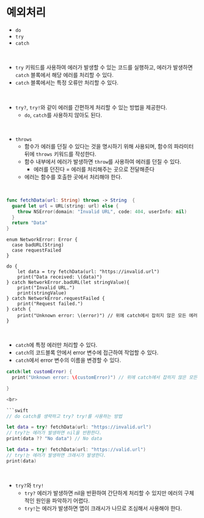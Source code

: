 # 예외처리
- `do`
- `try`
- `catch`

<br>

- `try` 키워드를 사용하여 에러가 발생할 수 있는 코드를 실행하고, 에러가 발생하면 `catch` 블록에서 해당 에러를 처리할 수 있다.
- `catch` 블록에서는 특정 오류만 처리할 수 있다.

<br>

- `try?`, `try!`와 같이 에러를 간편하게 처리할 수 있는 방법을 제공한다.
  - `do`, `catch`를 사용하지 않아도 된다.
 
<br>

- `throws`
  - 함수가 에러를 던질 수 있다는 것을 명시하기 위해 사용되며, 함수의 파라미터 뒤에 `throws` 키워드를 작성한다.
  - 함수 내부에서 에러가 발생하면 `throw`를 사용하여 에러를 던질 수 있다.
    - 에러를 던진다 = 에러를 처리해주는 곳으로 전달해준다
  - 에러는 함수를 호출한 곳에서 처리해야 한다.

<br>
 
```swift
func fetchData(url: String) throws -> String  {
  guard let url = URL(string: url) else {
    throw NSError(domain: "Invalid URL", code: 404, userInfo: nil)
  }
  return "Data"
}
```
```
enum NetworkError: Error {
  case badURL(String)
  case requestFailed
}

do {
    let data = try fetchData(url: "https://invalid.url")
    print("Data received: \(data)")
} catch NetworkError.badURL(let stringValue){
    print("Invalid URL.")
    print(stringValue)
} catch NetworkError.requestFailed {
    print("Request failed.")
} catch {
    print("Unknown error: \(error)") // 위에 catch에서 잡히지 않은 모든 에러
}
```

<br>

- `catch`에 특정 에러만 처리할 수 있다.
- `catch`의 코드블록 안에서 error 변수에 접근하여 작업할 수 있다.
- `catch`에서 error 변수의 이름을 변경할 수 있다.
```swift
catch(let customError) {
  print("Unknown error: \(customError)") // 위에 catch에서 잡히지 않은 모든 에러

}

<br>

```swift
// do catch를 생략하고 try? try!를 사용하는 방법

let data = try? fetchData(url: "https://invalid.url")
// try?는 에러가 발생하면 nil을 반환한다.
print(data ?? "No data") // No data

let data = try! fetchData(url: "https://valid.url")
// try!는 에러가 발생하면 크래시가 발생한다.
print(data)
```

<br>

- `try?`와 `try!`
  - `try?` 에러가 발생하면 nil을 반환하여 간단하게 처리할 수 있지만 에러의 구체적인 원인을 파악하기 어렵다.
  - `try!`는 에러가 발생하면 앱이 크래시가 나므로 조심해서 사용해야 한다.
